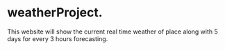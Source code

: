 # weatherProject.
This website will show the current real time weather of place along with 5 days for every 3 hours forecasting.
